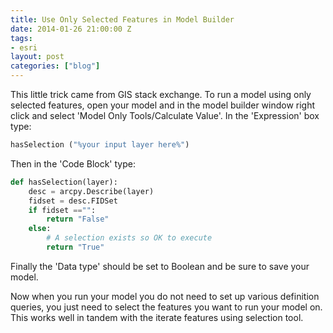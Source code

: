 ```yaml
---
title: Use Only Selected Features in Model Builder
date: 2014-01-26 21:00:00 Z
tags:
- esri
layout: post
categories: ["blog"]
---
```

This little trick came from GIS stack exchange. To run a model using only selected features, open your model and in the model builder window right click and select 'Model Only Tools/Calculate Value'. In the 'Expression' box type:

```Python
hasSelection ("%your input layer here%")
```

Then in the 'Code Block' type:

```Python
def hasSelection(layer):
    desc = arcpy.Describe(layer)
    fidset = desc.FIDSet
    if fidset =="":
        return "False"
    else:
        # A selection exists so OK to execute
        return "True"
```

Finally the 'Data type' should be set to Boolean and be sure to save your model.

Now when you run your model you do not need to set up various definition queries, you just need to select the features you want to run your model on. This works well in tandem with the iterate features using selection tool.
